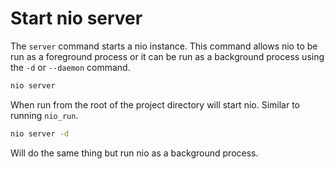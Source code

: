 # Start nio server

The `server` command starts a nio instance. This command allows nio to be run as a foreground process or it can be run as a background process using the `-d` or `--daemon` command.

```bash
nio server
```
When run from the root of the project directory will start nio. Similar to running `nio_run`.

```bash
nio server -d
```
Will do the same thing but run nio as a background process.
